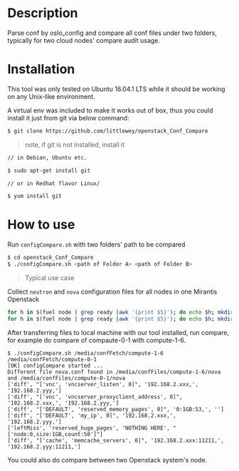# Description
Parse conf by oslo_config and compare all conf files under two folders, typically for two cloud nodes' compare audit usage.

# Installation

This tool was only tested on Ubuntu 16.04.1 LTS while it should be working on any Unix-like environment.

A virtual env was included to make it works out of box, thus you could install it just from git via below command:

```bash
$ git clone https://github.com/littlewey/openstack_Conf_Compare
```

> note, if git is not installed, install it

```bash
// in Debian, Ubuntu etc.

$ sudo apt-get install git

// or in Redhat flavor Linux/

$ yum install git
```



# How to use

Run `configCompare.sh` with two folders' path to be compared
```bash
$ cd openstack_Conf_Compare
$ ./configCompare.sh <path of Folder A> <path of Folder B>
```
> Typical use case

Collect `neutron` and `nova` configuration files for all nodes in one Mirantis Openstack

```bash
for h in $(fuel node | grep ready |awk '{print $5}'); do echo $h; mkdir -p /tmp/confFetch/$h ; rsync -chavzP $h:/etc/nova /tmp/confFetch/$h/; done
for h in $(fuel node | grep ready |awk '{print $5}'); do echo $h; mkdir -p /tmp/confFetch/$h ; rsync -chavzP $h:/etc/neutron /tmp/confFetch/$h/; done
```
After transferring files to local machine with our tool installed, run compare, for example do compare of compaute-0-1 with compute-1-6.

```
$ ./configCompare.sh /media/confFetch/compute-1-6 /media/confFetch/compute-0-1
[OK] configCompare started ...
Different file nova.conf found in /media/confFiles/compute-1-6/nova and /media/confFiles/compute-0-1/nova
['diff', "['vnc', 'vncserver_listen', 0]", '192.168.2.xxx,', '192.168.2.yyy,']
['diff', "['vnc', 'vncserver_proxyclient_address', 0]", '192.168.2.xxx,', '192.168.2.yyy,']
['diff', "['DEFAULT', 'reserved_memory_pages', 0]", '0:1GB:53,', '']
['diff', "['DEFAULT', 'my_ip', 0]", '192.168.2.xxx,', '192.168.2.yyy,']
['leftMiss', 'reserved_huge_pages', 'NOTHING HERE', "['node:0,size:1GB,count:50']"]
['diff', "['cache', 'memcache_servers', 0]", '192.168.2.xxx:11211,', '192.168.2.yyy:11211,']

```
You could also do compare between two Openstack system's node.
